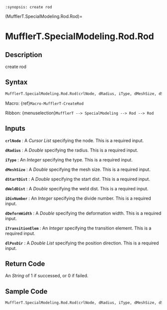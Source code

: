 ```{module} MufflerT.SpecialModeling.Rod.Rod()
:synopsis: create rod
```

(MufflerT.SpecialModeling.Rod.Rod)=

# MufflerT.SpecialModeling.Rod.Rod

## Description

create rod

## Syntax

```python
MufflerT.SpecialModeling.Rod.Rod(crlNode, dRadius, iType, dMeshSize, dStartDist, dWeldDist, iDivNumber, dDeformWidth, iTransitionElem, dlPosDir)
```

Macro: {ref}`Macro-MufflerT-CreateRod`

Ribbon: {menuselection}`MufflerT --> SpecialModeling --> Rod --> Rod`

## Inputs

**`crlNode`**
: A _Cursor List_ specifying the node. This is a required input.

**`dRadius`**
: A _Double_ specifying the radius. This is a required input.

**`iType`**
: An _Integer_ specifying the type. This is a required input.

**`dMeshSize`**
: A _Double_ specifying the mesh size. This is a required input.

**`dStartDist`**
: A _Double_ specifying the start dist. This is a required input.

**`dWeldDist`**
: A _Double_ specifying the weld dist. This is a required input.

**`iDivNumber`**
: An _Integer_ specifying the divide number. This is a required input.

**`dDeformWidth`**
: A _Double_ specifying the deformation width. This is a required input.

**`iTransitionElem`**
: An _Integer_ specifying the transition element. This is a required input.

**`dlPosDir`**
: A _Double List_ specifying the position direction. This is a required input.

## Return Code

An _String_ of 1 if successed, or 0 if failed.

## Sample Code

```python
MufflerT.SpecialModeling.Rod.Rod(crlNode, dRadius, iType, dMeshSize, dStartDist, dWeldDist, iDivNumber, dDeformWidth, iTransitionElem, dlPosDir)
```
